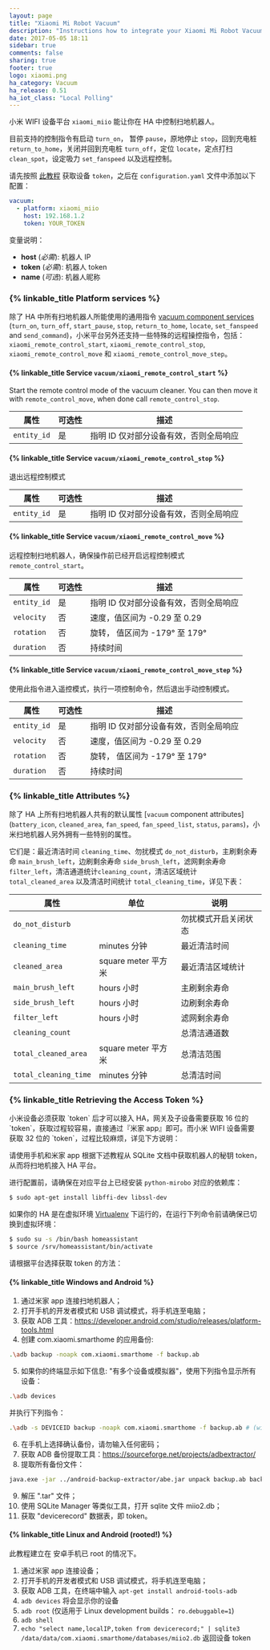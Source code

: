 ```yaml
---
layout: page
title: "Xiaomi Mi Robot Vacuum"
description: "Instructions how to integrate your Xiaomi Mi Robot Vacuum within Home Assistant."
date: 2017-05-05 18:11
sidebar: true
comments: false
sharing: true
footer: true
logo: xiaomi.png
ha_category: Vacuum
ha_release: 0.51
ha_iot_class: "Local Polling"
---
```


小米 WIFI 设备平台 `xiaomi_miio` 能让你在 HA 中控制扫地机器人。

目前支持的控制指令有启动 `turn_on`， 暂停 `pause`，原地停止 `stop`，回到充电桩 `return_to_home`，关闭并回到充电桩 `turn_off`，定位 `locate`，定点打扫 `clean_spot`，设定吸力 `set_fanspeed` 以及远程控制。

请先按照 [此教程](/components/vacuum.xiaomi/#retrieving-the-access-token) 获取设备 `token`，之后在 `configuration.yaml` 文件中添加以下配置：

```yaml
vacuum:
  - platform: xiaomi_miio
    host: 192.168.1.2
    token: YOUR_TOKEN
```

变量说明：
- **host** (*必需*): 机器人 IP
- **token** (*必需*): 机器人 token
- **name** (*可选*): 机器人昵称

### {% linkable_title Platform services %}

除了 HA 中所有扫地机器人所能使用的通用指令 [vacuum component services](/components/vacuum#component-services) (`turn_on`, `turn_off`, `start_pause`, `stop`, `return_to_home`, `locate`, `set_fanspeed` and `send_command`)，小米平台另外还支持一些特殊的远程操控指令，包括：
`xiaomi_remote_control_start`, `xiaomi_remote_control_stop`, `xiaomi_remote_control_move` 和 `xiaomi_remote_control_move_step`。

#### {% linkable_title Service `vacuum/xiaomi_remote_control_start` %}

Start the remote control mode of the vacuum cleaner. You can then move it with `remote_control_move`, when done call `remote_control_stop`.

| 属性    | 可选性 | 描述                                           |
|---------------------------|----------|-------------------------------------------------------|
| `entity_id`               |      是 | 指明 ID 仅对部分设备有效，否则全局响应        |

#### {% linkable_title Service `vacuum/xiaomi_remote_control_stop` %}

退出远程控制模式

| 属性    | 可选性 | 描述                                           |
|---------------------------|----------|-------------------------------------------------------|
| `entity_id`               |      是 | 指明 ID 仅对部分设备有效，否则全局响应        |

#### {% linkable_title Service `vacuum/xiaomi_remote_control_move` %}

远程控制扫地机器人，确保操作前已经开启远程控制模式 `remote_control_start`。

| 属性    | 可选性 | 描述                                           |
|---------------------------|----------|-------------------------------------------------------|
| `entity_id`               |      是 | 指明 ID 仅对部分设备有效，否则全局响应        |
| `velocity`                |       否 | 速度，值区间为 -0.29 至 0.29                        |
| `rotation`                |       否 | 旋转， 值区间为 -179° 至 179°       |
| `duration`                |       否 | 持续时间     |


#### {% linkable_title Service `vacuum/xiaomi_remote_control_move_step` %}

使用此指令进入遥控模式，执行一项控制命令，然后退出手动控制模式。

| 属性    | 可选性 | 描述                                           |
|---------------------------|----------|-------------------------------------------------------|
| `entity_id`               |      是 | 指明 ID 仅对部分设备有效，否则全局响应        |
| `velocity`                |       否 | 速度，值区间为 -0.29 至 0.29                        |
| `rotation`                |       否 | 旋转， 值区间为 -179° 至 179°        |
| `duration`                |       否 | 持续时间     |


### {% linkable_title Attributes %}

除了 HA 上所有扫地机器人共有的默认属性 [`vacuum` component attributes] (`battery_icon`, `cleaned_area`, `fan_speed`, `fan_speed_list`, `status`, `params`)，小米扫地机器人另外拥有一些特别的属性。

它们是：最近清洁时间 `cleaning_time`、勿扰模式 `do_not_disturb`，主刷剩余寿命 `main_brush_left`，边刷剩余寿命 `side_brush_left`，滤网剩余寿命 `filter_left`，清洁通道统计`cleaning_count`，清洁区域统计 `total_cleaned_area` 以及清洁时间统计 `total_cleaning_time`，详见下表：

| 属性                 | 单位 | 说明                                           |
|---------------------------|---------------------|-------------------------------------------------------|
| `do_not_disturb`          |                     | 勿扰模式开启关闭状态                                     |
| `cleaning_time`           | minutes 分钟             | 最近清洁时间                | 
| `cleaned_area`            | square meter 平方米        | 最近清洁区域统计            |
| `main_brush_left`         | hours 小时             | 主刷剩余寿命 |
| `side_brush_left`         | hours 小时              | 边刷剩余寿命 |
| `filter_left`             | hours 小时              | 滤网剩余寿命     |
| `cleaning_count`          |                     | 总清洁通道数                      |
| `total_cleaned_area`      | square meter 平方米       | 总清洁范围                    |
| `total_cleaning_time`     | minutes 分钟             | 总清洁时间                        |

### {% linkable_title Retrieving the Access Token %}

<p class='note'>
小米设备必须获取 `token` 后才可以接入 HA，网关及子设备需要获取 16 位的 `token`，获取过程较容易，直接通过『米家 app』即可。而小米 WIFI 设备需要获取 32 位的 `token`，过程比较麻烦，详见下方说明：
</p>

请使用手机和米家 app 根据下述教程从 SQLite 文档中获取机器人的秘钥 token，从而将扫地机接入 HA 平台。

进行配置前，请确保在对应平台上已经安装 `python-mirobo` 对应的依赖库：

```bash
$ sudo apt-get install libffi-dev libssl-dev
```

如果你的 HA 是在虚拟环境 [Virtualenv](/docs/installation/virtualenv/#upgrading-home-assistant) 下运行的，在运行下列命令前请确保已切换到虚拟环境：

```bash
$ sudo su -s /bin/bash homeassistant
$ source /srv/homeassistant/bin/activate
```

请根据平台选择获取 token 的方法：

#### {% linkable_title Windows and Android %}

1. 通过米家 app 连接扫地机器人；
2. 打开手机的开发者模式和 USB 调试模式，将手机连至电脑；
3. 获取 ADB 工具：https://developer.android.com/studio/releases/platform-tools.html
4. 创建 com.xiaomi.smarthome 的应用备份:

```bash
.\adb backup -noapk com.xiaomi.smarthome -f backup.ab
```
5. 如果你的终端显示如下信息: "有多个设备或模拟器"，使用下列指令显示所有设备：
```bash
.\adb devices
```
并执行下列指令：

```bash
.\adb -s DEVICEID backup -noapk com.xiaomi.smarthome -f backup.ab # (with DEVICEID the device id from the previous command)
```
6. 在手机上选择确认备份，请勿输入任何密码；
7. 获取 ADB 备份提取工具：https://sourceforge.net/projects/adbextractor/
8. 提取所有备份文件：

```bash
java.exe -jar ../android-backup-extractor/abe.jar unpack backup.ab backup.tar ""
```
9. 解压 ".tar" 文件；
10. 使用 SQLite Manager 等类似工具，打开 sqlite 文件 miio2.db；
11. 获取 "devicerecord" 数据表，即 token。


#### {% linkable_title Linux and Android (rooted!) %}
此教程建立在 安卓手机已 root 的情况下。

1. 通过米家 app 连接设备；
2. 打开手机的开发者模式和 USB 调试模式，将手机连至电脑；
3. 获取 ADB 工具，在终端中输入 `apt-get install android-tools-adb`
4. `adb devices` 将会显示你的设备
5. `adb root` (仅适用于 Linux development builds： `ro.debuggable=1`)
6. `adb shell`
7. `echo "select name,localIP,token from devicerecord;" | sqlite3 /data/data/com.xiaomi.smarthome/databases/miio2.db` 返回设备 token


